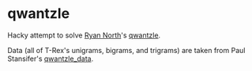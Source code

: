# qwantzle

Hacky attempt to solve [Ryan North](http://www.qwantz.com/index.php)'s
[qwantzle](http://lowercaseprofanity.blogspot.com/2010/03/here-we-come-qwantzling.html).

Data (all of T-Rex's unigrams, bigrams, and trigrams) are taken from
Paul Stansifer's
[qwantzle_data](https://github.com/paulstansifer/qwantzle_data).
